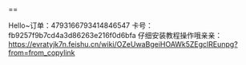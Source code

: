 ==

Hello~订单：4793166793414846547
卡号：fb9257f9b7cd4a3d86263e216f0d6bfa
仔细安装教程操作哦亲亲：https://evratyjk7n.feishu.cn/wiki/OZeUwaBgeiHOAWk5ZEgclREunpg?from=from_copylink